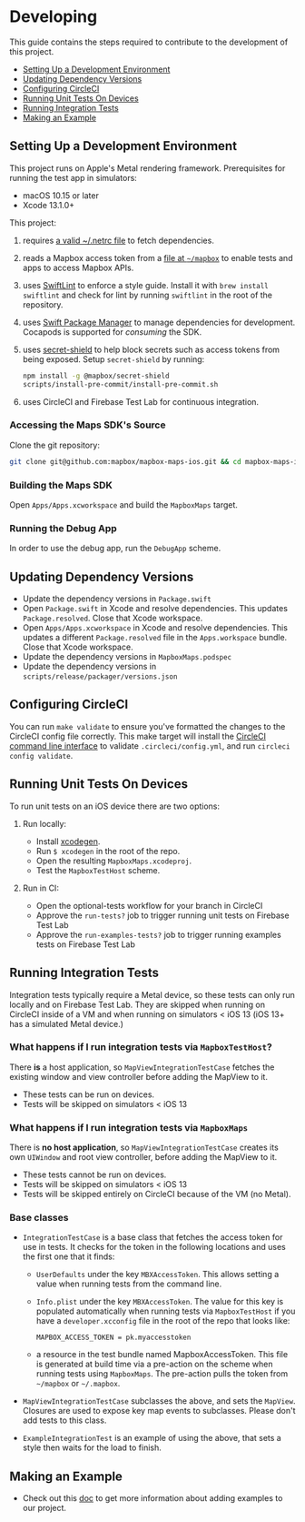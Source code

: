 # Developing

This guide contains the steps required to contribute to the development of this project.

* [Setting Up a Development Environment](#setting-up-a-development-environment)
* [Updating Dependency Versions](#updating-dependency-versions)
* [Configuring CircleCI](#configuring-circleci)
* [Running Unit Tests On Devices](#running-unit-tests-on-devices)
* [Running Integration Tests](#running-integration-tests)
* [Making an Example](#making-an-example)

## Setting Up a Development Environment

This project runs on Apple's Metal rendering framework. Prerequisites for
running the test app in simulators:

* macOS 10.15 or later
* Xcode 13.1.0+

This project:

1. requires [a valid ~/.netrc file](https://docs.mapbox.com/ios/maps/guides/install/#configure-credentials)
   to fetch dependencies.

2. reads a Mapbox access token from a [file at `~/mapbox`](https://docs.mapbox.com/help/troubleshooting/private-access-token-android-and-ios/#ios)
   to enable tests and apps to access Mapbox APIs.

3. uses [SwiftLint](https://github.com/realm/SwiftLint) to enforce a style
   guide. Install it with `brew install swiftlint` and check for lint by running
   `swiftlint` in the root of the repository.

4. uses [Swift Package Manager](https://github.com/apple/swift-package-manager)
   to manage dependencies for development. Cocapods is supported for *consuming*
   the SDK.

5. uses [secret-shield](https://github.com/mapbox/secret-shield) to help block
   secrets such as access tokens from being exposed. Setup `secret-shield` by running:

   ```sh
   npm install -g @mapbox/secret-shield
   scripts/install-pre-commit/install-pre-commit.sh
   ```

6. uses CircleCI and Firebase Test Lab for continuous integration.

### Accessing the Maps SDK's Source

Clone the git repository:

```sh
git clone git@github.com:mapbox/mapbox-maps-ios.git && cd mapbox-maps-ios
```

### Building the Maps SDK

Open `Apps/Apps.xcworkspace` and build the `MapboxMaps` target.

### Running the Debug App

In order to use the debug app, run the `DebugApp` scheme.

## Updating Dependency Versions

* Update the dependency versions in `Package.swift`
* Open `Package.swift` in Xcode and resolve dependencies. This updates
  `Package.resolved`. Close that Xcode workspace.
* Open `Apps/Apps.xcworkspace` in Xcode and resolve dependencies. This updates
  a different `Package.resolved` file in the `Apps.workspace` bundle. Close that
  Xcode workspace.
* Update the dependency versions in `MapboxMaps.podspec`
* Update the dependency versions in `scripts/release/packager/versions.json`

## Configuring CircleCI

You can run `make validate` to ensure you've formatted the changes to the
CircleCI config file correctly. This make target will install the
[CircleCI command line interface](https://circleci.com/docs/2.0/local-cli/) to
validate `.circleci/config.yml`, and run `circleci config validate`.

## Running Unit Tests On Devices

To run unit tests on an iOS device there are two options:

1. Run locally:

   * Install [xcodegen](https://github.com/yonaskolb/XcodeGen).
   * Run `$ xcodegen` in the root of the repo.
   * Open the resulting `MapboxMaps.xcodeproj`.
   * Test the `MapboxTestHost` scheme.

2. Run in CI:

   * Open the optional-tests workflow for your branch in CircleCI
   * Approve the `run-tests?` job to trigger running unit tests on
     Firebase Test Lab
   * Approve the `run-examples-tests?` job to trigger running examples tests on
     Firebase Test Lab

## Running Integration Tests

Integration tests typically require a Metal device, so these tests can only run
locally and on Firebase Test Lab. They are skipped when running on CircleCI
inside of a VM and when running on simulators < iOS 13 (iOS 13+ has a simulated
Metal device.)

### What happens if I run integration tests via `MapboxTestHost`?

There **is** a host application, so `MapViewIntegrationTestCase` fetches the
existing window and view controller before adding the MapView to it.

* These tests can be run on devices.
* Tests will be skipped on simulators < iOS 13

### What happens if I run integration tests via `MapboxMaps`

There is **no host application**, so `MapViewIntegrationTestCase` creates its
own `UIWindow` and root view controller, before adding the MapView to it.

* These tests cannot be run on devices.
* Tests will be skipped on simulators < iOS 13
* Tests will be skipped entirely on CircleCI because of the VM (no Metal).

### Base classes

* `IntegrationTestCase` is a base class that fetches the access token for use in
  tests. It checks for the token in the following locations and uses the first
  one that it finds:
  * `UserDefaults` under the key `MBXAccessToken`. This allows setting a value
    when running tests from the command line.
  * `Info.plist` under the key `MBXAccessToken`. The value for this key is
    populated automatically when running tests via `MapboxTestHost` if you have
    a `developer.xcconfig` file in the root of the repo that looks like:

    ```Text
    MAPBOX_ACCESS_TOKEN = pk.myaccesstoken
    ```

  * a resource in the test bundle named MapboxAccessToken. This file is
    generated at build time via a pre-action on the scheme when running tests
    using `MapboxMaps`. The pre-action pulls the token from `~/mapbox` or `~/.mapbox`.

* `MapViewIntegrationTestCase` subclasses the above, and sets the `MapView`.
  Closures are used to expose key map events to subclasses. Please don't add
  tests to this class.

* `ExampleIntegrationTest` is an example of using the above, that sets a style
  then waits for the load to finish.

## Making an Example

* Check out this [doc](https://github.com/mapbox/mapbox-maps-ios/blob/main/Apps/Examples/README.md)
  to get more information about adding examples to our project.
